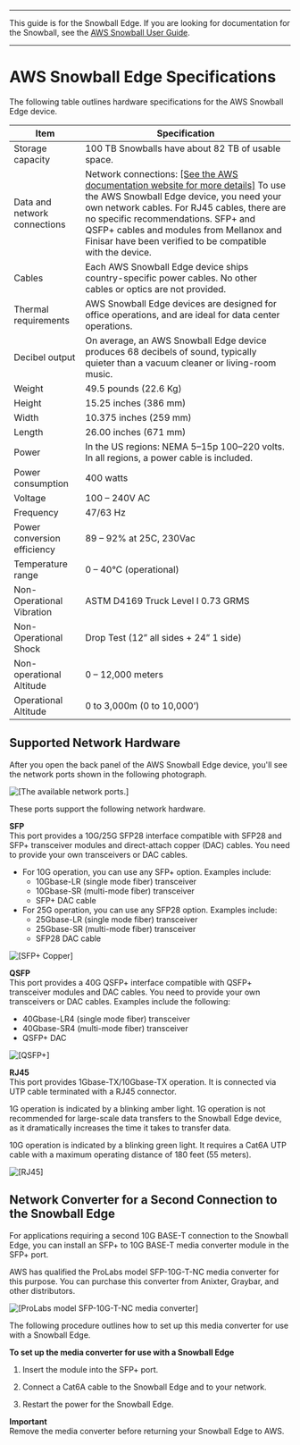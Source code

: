 --------

This guide is for the Snowball Edge\. If you are looking for documentation for the Snowball, see the [AWS Snowball User Guide](http://docs.aws.amazon.com/snowball/latest/ug/whatissnowball.html)\.

--------

# AWS Snowball Edge Specifications<a name="specifications"></a>

The following table outlines hardware specifications for the AWS Snowball Edge device\.


| Item | Specification | 
| --- | --- | 
| Storage capacity | 100 TB Snowballs have about 82 TB of usable space\. | 
| Data and network connections | Network connections:  [\[See the AWS documentation website for more details\]](http://docs.aws.amazon.com/snowball/latest/developer-guide/specifications.html) To use the AWS Snowball Edge device, you need your own network cables\. For RJ45 cables, there are no specific recommendations\. SFP\+ and QSFP\+ cables and modules from Mellanox and Finisar have been verified to be compatible with the device\.  | 
| Cables | Each AWS Snowball Edge device ships country\-specific power cables\. No other cables or optics are not provided\. | 
| Thermal requirements | AWS Snowball Edge devices are designed for office operations, and are ideal for data center operations\. | 
| Decibel output | On average, an AWS Snowball Edge device produces 68 decibels of sound, typically quieter than a vacuum cleaner or living\-room music\. | 
| Weight | 49\.5 pounds \(22\.6 Kg\) | 
| Height | 15\.25 inches \(386 mm\) | 
| Width | 10\.375 inches \(259 mm\) | 
| Length | 26\.00 inches \(671 mm\) | 
| Power | In the US regions: NEMA 5–15p 100–220 volts\. In all regions, a power cable is included\. | 
| Power consumption | 400 watts | 
| Voltage | 100 – 240V AC | 
| Frequency | 47/63 Hz | 
| Power conversion efficiency | 89 – 92% at 25C, 230Vac | 
| Temperature range | 0 – 40°C \(operational\) | 
| Non\-Operational Vibration | ASTM D4169 Truck Level I 0\.73 GRMS | 
| Non\-Operational Shock | Drop Test \(12” all sides \+ 24” 1 side\) | 
| Non\-operational Altitude | 0 – 12,000 meters | 
| Operational Altitude | 0 to 3,000m \(0 to 10,000’\) | 

## Supported Network Hardware<a name="network-hardware"></a>

After you open the back panel of the AWS Snowball Edge device, you'll see the network ports shown in the following photograph\.

![\[The available network ports.\]](http://docs.aws.amazon.com/snowball/latest/developer-guide/images/snowball-edge-back-connectors.png)

These ports support the following network hardware\.

**SFP**  
This port provides a 10G/25G SFP28 interface compatible with SFP28 and SFP\+ transceiver modules and direct\-attach copper \(DAC\) cables\. You need to provide your own transceivers or DAC cables\.
+ For 10G operation, you can use any SFP\+ option\. Examples include:
  + 10Gbase\-LR \(single mode fiber\) transceiver
  + 10Gbase\-SR \(multi\-mode fiber\) transceiver
  + SFP\+ DAC cable
+ For 25G operation, you can use any SFP28 option\. Examples include:
  + 25Gbase\-LR \(single mode fiber\) transceiver
  + 25Gbase\-SR \(multi\-mode fiber\) transceiver
  + SFP28 DAC cable

![\[SFP+ Copper\]](http://docs.aws.amazon.com/snowball/latest/developer-guide/images/sfp.png)

**QSFP**  
This port provides a 40G QSFP\+ interface compatible with QSFP\+ transceiver modules and DAC cables\. You need to provide your own transceivers or DAC cables\. Examples include the following:
+ 40Gbase\-LR4 \(single mode fiber\) transceiver
+ 40Gbase\-SR4 \(multi\-mode fiber\) transceiver
+ QSFP\+ DAC

![\[QSFP+\]](http://docs.aws.amazon.com/snowball/latest/developer-guide/images/qsfp.png)

**RJ45**  
This port provides 1Gbase\-TX/10Gbase\-TX operation\. It is connected via UTP cable terminated with a RJ45 connector\.

1G operation is indicated by a blinking amber light\. 1G operation is not recommended for large\-scale data transfers to the Snowball Edge device, as it dramatically increases the time it takes to transfer data\.

10G operation is indicated by a blinking green light\. It requires a Cat6A UTP cable with a maximum operating distance of 180 feet \(55 meters\)\.

![\[RJ45\]](http://docs.aws.amazon.com/snowball/latest/developer-guide/images/rj45.png)

## Network Converter for a Second Connection to the Snowball Edge<a name="network-other-hardware"></a>

For applications requiring a second 10G BASE\-T connection to the Snowball Edge, you can install an SFP\+ to 10G BASE\-T media converter module in the SFP\+ port\. 

AWS has qualified the ProLabs model SFP\-10G\-T\-NC media converter for this purpose\. You can purchase this converter from Anixter, Graybar, and other distributors\.

![\[ProLabs model SFP-10G-T-NC media converter\]](http://docs.aws.amazon.com/snowball/latest/developer-guide/images/ProLabs-model-SFP-10G-T-NC.png)

The following procedure outlines how to set up this media converter for use with a Snowball Edge\.

**To set up the media converter for use with a Snowball Edge**

1. Insert the module into the SFP\+ port\.

1. Connect a Cat6A cable to the Snowball Edge and to your network\.

1. Restart the power for the Snowball Edge\.

**Important**  
Remove the media converter before returning your Snowball Edge to AWS\.